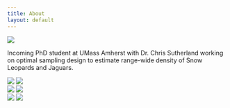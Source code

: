 ```yaml
---
title: About
layout: default
---
```


<div class="row content-row">
<div class="col-12 col-sm-4">
    <img src="{{ site.baseurl }}/images/collabs/UMass.jpg">
</div>
<div class="col-12 col-sm-8">
    <p>Incoming PhD student at UMass Amherst with Dr. Chris Sutherland working on optimal sampling design to estimate range-wide density of Snow Leopards and Jaguars.</p>
</div>
</div>
<div class="row content-row">
    <div class="col-12 col-sm-4">
        <img src="{{ site.baseurl }}/images/collabs/Cornell.png">
        <img src="{{ site.baseurl }}/images/collabs/CLO.png">
</div>
</div>
<div class="row">
  <div class="col-12 col-sm-4">
    <img src="{{ site.baseurl }}/images/collabs/MassAudubon.png">
    <img src="{{ site.baseurl }}/images/collabs/BirdVox.png">
</div>
<div class="row">
  <div class="col-12 col-sm-4">
    <img src="{{ site.baseurl }}/images/collabs/SDZ.jpeg">
    <img src="{{ site.baseurl }}/images/collabs/MassWildlife.png">
</div>
